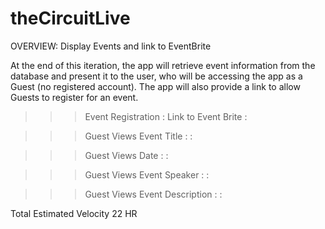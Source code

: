 # theCircuitLive


OVERVIEW: Display Events and link to EventBrite

At the end of this iteration, the app will retrieve event information from the database and present it to the user, who will be accessing the app as a Guest (no registered account).  The app will also provide a link to allow Guests to register for an event.

>>>Event Registration : Link to Event Brite :

>>>Guest Views Event Title : :

>>>Guest Views Date : :

>>>Guest Views Event Speaker : :

>>>Guest Views Event Description : :

Total Estimated Velocity
22 HR



